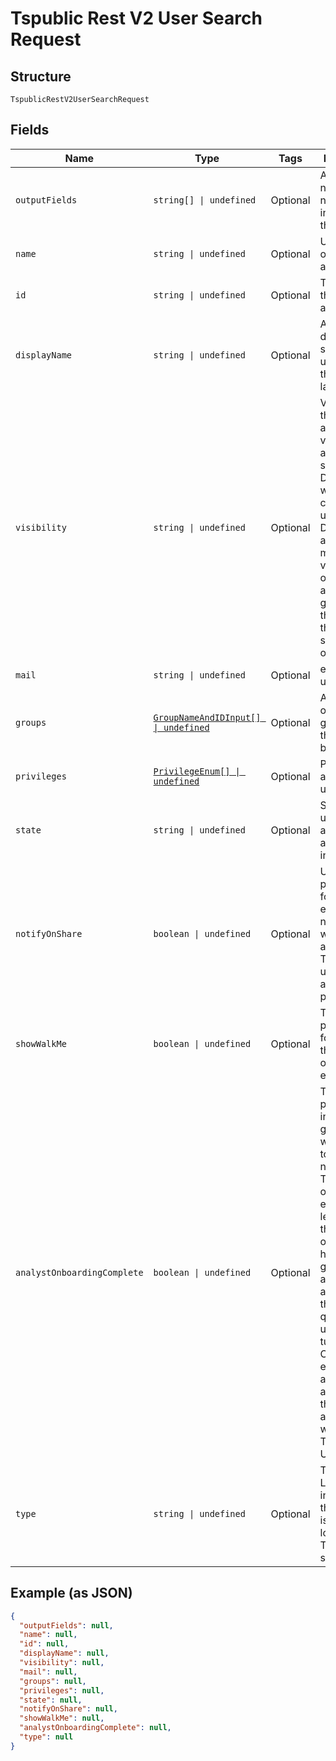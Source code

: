 
# Tspublic Rest V2 User Search Request

## Structure

`TspublicRestV2UserSearchRequest`

## Fields

| Name | Type | Tags | Description |
|  --- | --- | --- | --- |
| `outputFields` | `string[] \| undefined` | Optional | Array of field names that need to be included in the response |
| `name` | `string \| undefined` | Optional | User name of the user account |
| `id` | `string \| undefined` | Optional | The GUID of the user account |
| `displayName` | `string \| undefined` | Optional | A unique display name string for the user, usually their first and last name. |
| `visibility` | `string \| undefined` | Optional | Visibility of the user account. The visibility attribute is set to DEFAULT when creating a user. The DEFAULT attribute makes a user visible to other users and user groups, and thus allows them to share objects. |
| `mail` | `string \| undefined` | Optional | email of the user. |
| `groups` | [`GroupNameAndIDInput[] \| undefined`](../../doc/models/group-name-and-id-input.md) | Optional | Array of objects of groups that the user belong to. |
| `privileges` | [`PrivilegeEnum[] \| undefined`](../../doc/models/privilege-enum.md) | Optional | Privileges assigned to user account |
| `state` | `string \| undefined` | Optional | Status of user account. acitve or inactive. |
| `notifyOnShare` | `boolean \| undefined` | Optional | User preference for receiving email notifications when another ThoughtSpot user shares answers or pinboards. |
| `showWalkMe` | `boolean \| undefined` | Optional | The user preference for revisiting the onboarding experience. |
| `analystOnboardingComplete` | `boolean \| undefined` | Optional | ThoughtSpot provides an interactive guided walkthrough to onboard new users. The onboarding experience leads users through a set of actions to help users get started and accomplish their tasks quickly. The users can turn off the Onboarding experience and access it again when they need assistance with the ThoughtSpot UI. |
| `type` | `string \| undefined` | Optional | Type of user. LOCAL_USER indicates that the user is created locally in the ThoughtSpot system. |

## Example (as JSON)

```json
{
  "outputFields": null,
  "name": null,
  "id": null,
  "displayName": null,
  "visibility": null,
  "mail": null,
  "groups": null,
  "privileges": null,
  "state": null,
  "notifyOnShare": null,
  "showWalkMe": null,
  "analystOnboardingComplete": null,
  "type": null
}
```

